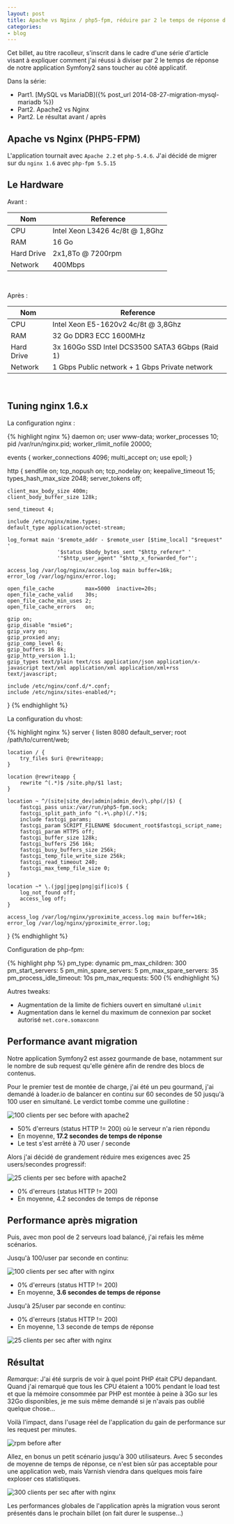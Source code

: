 ```yaml
---
layout: post
title: Apache vs Nginx / php5-fpm, réduire par 2 le temps de réponse d'une application
categories:
- blog
---
```


Cet billet, au titre racolleur, s'inscrit dans le cadre d'une série d'article visant à expliquer comment j'ai réussi à diviser par 2 le temps de réponse de notre application Symfony2 sans toucher au côté applicatif.

Dans la série:


* Part1. [MySQL vs MariaDB]({% post_url 2014-08-27-migration-mysql-mariadb %})
* Part2. Apache2 vs Nginx
* Part2. Le résultat avant / après


## Apache vs Nginx (PHP5-FPM)

L'application tournait avec `Apache 2.2` et `php-5.4.6`. J'ai décidé de migrer sur du `nginx 1.6` avec `php-fpm 5.5.15`

## Le Hardware

Avant :

| Nom        | Reference                                      |
|------------|------------------------------------------------|
| CPU        | Intel Xeon L3426 4c/8t @ 1,8Ghz                |
| RAM        | 16 Go                                          |
| Hard Drive | 2x1,8To @ 7200rpm                              |
| Network    | 400Mbps                                        |

<br />

Après :

| Nom        | Reference                                      |
|------------|------------------------------------------------|
| CPU        | Intel Xeon E5-1620v2 4c/8t @ 3,8Ghz            |
| RAM        | 32 Go DDR3 ECC 1600MHz                         |
| Hard Drive | 3x 160Go SSD Intel DCS3500 SATA3 6Gbps (Raid 1)|
| Network    | 1 Gbps Public network + 1 Gbps Private network |

<br />

## Tuning nginx 1.6.x

La configuration nginx :

{% highlight nginx %}
daemon on;
user www-data;
worker_processes 10;
pid /var/run/nginx.pid;
worker_rlimit_nofile 20000;

events {
    worker_connections 4096;
    multi_accept on;
    use epoll;
}

http {
    sendfile on;
    tcp_nopush on;
    tcp_nodelay on;
    keepalive_timeout 15;
    types_hash_max_size 2048;
    server_tokens off;

    client_max_body_size 400m;
    client_body_buffer_size 128k;

    send_timeout 4;

    include /etc/nginx/mime.types;
    default_type application/octet-stream;

    log_format main '$remote_addr - $remote_user [$time_local] "$request" '
                    '$status $body_bytes_sent "$http_referer" '
                    '"$http_user_agent" "$http_x_forwarded_for"';

    access_log /var/log/nginx/access.log main buffer=16k;
    error_log /var/log/nginx/error.log;

    open_file_cache          max=5000  inactive=20s;
    open_file_cache_valid    30s;
    open_file_cache_min_uses 2;
    open_file_cache_errors   on;

    gzip on;
    gzip_disable "msie6";
    gzip_vary on;
    gzip_proxied any;
    gzip_comp_level 6;
    gzip_buffers 16 8k;
    gzip_http_version 1.1;
    gzip_types text/plain text/css application/json application/x-javascript text/xml application/xml application/xml+rss text/javascript;

    include /etc/nginx/conf.d/*.conf;
    include /etc/nginx/sites-enabled/*;
}
{% endhighlight %}

La configuration du vhost:

{% highlight nginx %}
server {
    listen 8080 default_server;
    root /path/to/current/web;

    location / {
        try_files $uri @rewriteapp;
    }

    location @rewriteapp {
        rewrite ^(.*)$ /site.php/$1 last;
    }

    location ~ ^/(site|site_dev|admin|admin_dev)\.php(/|$) {
        fastcgi_pass unix:/var/run/php5-fpm.sock;
        fastcgi_split_path_info ^(.+\.php)(/.*)$;
        include fastcgi_params;
        fastcgi_param SCRIPT_FILENAME $document_root$fastcgi_script_name;
        fastcgi_param HTTPS off;
        fastcgi_buffer_size 128k;
        fastcgi_buffers 256 16k;
        fastcgi_busy_buffers_size 256k;
        fastcgi_temp_file_write_size 256k;
        fastcgi_read_timeout 240;
        fastcgi_max_temp_file_size 0;
    }

    location ~* \.(jpg|jpeg|png|gif|ico)$ {
        log_not_found off;
        access_log off;
    }

    access_log /var/log/nginx/yproximite_access.log main buffer=16k;
    error_log /var/log/nginx/yproximite_error.log;
}
{% endhighlight %}

Configuration de php-fpm:

{% highlight php %}
pm_type: dynamic
pm_max_children: 300
pm_start_servers: 5
pm_min_spare_servers: 5
pm_max_spare_servers: 35
pm_process_idle_timeout: 10s
pm_max_requests: 500
{% endhighlight %}

Autres tweaks:

 * Augmentation de la limite de fichiers ouvert en simultané `ulimit`
 * Augmentation dans le kernel du maximum de connexion par socket autorisé `net.core.somaxconn`


## Performance avant migration

Notre application Symfony2 est assez gourmande de base, notamment sur le nombre de sub request qu'elle génère afin de rendre des blocs de contenus.

Pour le premier test de montée de charge, j'ai été un peu gourmand, j'ai demandé à loader.io de balancer en continu sur 60 secondes de 50 jusqu'à 100 user en simultané. Le verdict tombe comme une guillotine :

![100 clients per sec before with apache2](/assets/images/100_before_apache2.png)

  * 50% d'erreurs (status HTTP != 200) où le serveur n'a rien répondu
  * En moyenne, **17.2 secondes de temps de réponse**
  * Le test s'est arrêté à 70 user / seconde

Alors j'ai décidé de grandement réduire mes exigences avec 25 users/secondes progressif:

![25 clients per sec before with apache2](/assets/images/25_before_apache2.png)

* 0% d'erreurs (status HTTP != 200)
* En moyenne, 4.2 secondes de temps de réponse

## Performance après migration

Puis, avec mon pool de 2 serveurs load balancé, j'ai refais les même scénarios.

Jusqu'à 100/user par seconde en continu:

![100 clients per sec after with nginx](/assets/images/100_after_nginx.png)

* 0% d'erreurs (status HTTP != 200)
* En moyenne, **3.6 secondes de temps de réponse**

Jusqu'à 25/user par seconde en continu:

* 0% d'erreurs (status HTTP != 200)
* En moyenne, 1.3 seconde de temps de réponse

![25 clients per sec after with nginx](/assets/images/25_after_nginx.png)


## Résultat

_Remarque_: J'ai été surpris de voir à quel point PHP était CPU depandant. Quand j'ai remarqué que tous les CPU étaient a 100% pendant
le load test et que la mémoire consommée par PHP est montée à peine à 3Go sur les 32Go disponibles, je me suis même demandé
si je n'avais pas oublié quelque chose...

Voilà l'impact, dans l'usage réel de l'application du gain de performance sur les request per minutes.

![rpm before after](/assets/images/rpm_after.png)

Allez, en bonus un petit scénario jusqu'à 300 utilisateurs. Avec 5 secondes de moyenne de temps de réponse,
ce n'est bien sûr pas acceptable pour une application web, mais Varnish viendra dans quelques mois faire exploser ces statistiques.

![300 clients per sec after with nginx](/assets/images/results_nginx.png)

Les performances globales de l'application après la migration vous seront présentés dans le prochain billet (on fait durer le suspense...)
